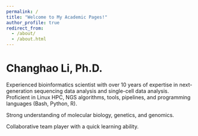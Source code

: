 ```yaml
---
permalink: /
title: "Welcome to My Academic Pages!"
author_profile: true
redirect_from: 
  - /about/
  - /about.html
---
```


Changhao Li, Ph.D.
=====
Experienced bioinformatics scientist with over 10 years of expertise in next-generation sequencing data analysis and single-cell data analysis. Proficient in Linux HPC, NGS algorithms, tools, pipelines, and programming languages (Bash, Python, R). 

Strong understanding of molecular biology, genetics, and genomics. 

Collaborative team player with a quick learning ability.
